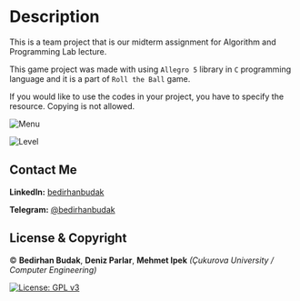 # Description

This is a team project that is our midterm assignment for Algorithm and Programming Lab lecture.

This game project was made with using `Allegro 5` library in `C` programming language and it is a part of `Roll the Ball` game.

If you would like to use the codes in your project, you have to specify  the resource. Copying is not allowed.

![Menu](https://raw.githubusercontent.com/bedirhanbudak/RollTheBall/master/RolltheBall/readme_menu.png)

![Level](https://raw.githubusercontent.com/bedirhanbudak/RollTheBall/master/RolltheBall/readme_level.png)

## Contact Me

**LinkedIn:** [bedirhanbudak](https://www.linkedin.com/in/bedirhanbudak)

**Telegram:** [@bedirhanbudak](https://t.me/bedirhanbudak)

## License & Copyright

© **Bedirhan Budak**, **Deniz Parlar**, **Mehmet Ipek** *(Çukurova University / Computer Engineering)*

[![License: GPL v3](https://img.shields.io/badge/License-GPLv3-blue.svg)](https://www.gnu.org/licenses/gpl-3.0)
